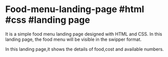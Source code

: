 # Food-menu-landing-page #html #css #landing page

It is a simple food menu landing page designed with HTML  and CSS. In this landing page, the food menu will be visible in the swipper format.

In this landing page,it shows the details of food,cost and available numbers.
